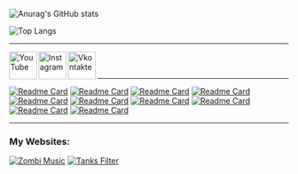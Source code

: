 ![Anurag's GitHub stats](https://github-readme-stats-git-masterrstaa-rickstaa.vercel.app/api?username=SuperZombi&show_icons=true&theme=dark&border_radius=15)


![Top Langs](https://github-readme-stats-git-masterrstaa-rickstaa.vercel.app/api/top-langs/?username=SuperZombi&theme=dark&border_radius=15)

<hr>

[<img align="left" alt="YouTube" height="50px" src="https://cdn.cdnlogo.com/logos/y/57/youtube-icon.svg" />][youtube]
[<img align="left" alt="Instagram" height="50px" src="https://cdn.cdnlogo.com/logos/i/4/instagram.svg" />][instagram]
[<img align="left" alt="Vkontakte" height="50px" src="https://upload.wikimedia.org/wikipedia/commons/2/21/VK.com-logo.svg" />][vkontakte]

<br/>
<br/>
<hr>



[![Readme Card](https://github-readme-stats-git-masterrstaa-rickstaa.vercel.app/api/pin/?username=SuperZombi&repo=Telegram_Cloud&theme=dark&border_radius=15)](https://github.com/SuperZombi/Telegram_Cloud)
[![Readme Card](https://github-readme-stats-git-masterrstaa-rickstaa.vercel.app/api/pin/?username=SuperZombi&repo=Google-Meet-Helper&theme=dark&border_radius=15)](https://github.com/SuperZombi/Google-Meet-Helper)
[![Readme Card](https://github-readme-stats-git-masterrstaa-rickstaa.vercel.app/api/pin/?username=SuperZombi&repo=HDrezka-Helper&theme=dark&border_radius=15)](https://github.com/SuperZombi/HDrezka-Helper)
[![Readme Card](https://github-readme-stats-git-masterrstaa-rickstaa.vercel.app/api/pin/?username=SuperZombi&repo=Picture-in-Picture-for-Youtube&theme=dark&border_radius=15)](https://github.com/SuperZombi/Picture-in-Picture-for-Youtube)
[![Readme Card](https://github-readme-stats-git-masterrstaa-rickstaa.vercel.app/api/pin/?username=SuperZombi&repo=GICutscenesUI&theme=dark&border_radius=15)](https://github.com/SuperZombi/GICutscenesUI)
[![Readme Card](https://github-readme-stats-git-masterrstaa-rickstaa.vercel.app/api/pin/?username=SuperZombi&repo=genshin-resin-api&theme=dark&border_radius=15)](https://github.com/SuperZombi/genshin-resin-api)
[![Readme Card](https://github-readme-stats-git-masterrstaa-rickstaa.vercel.app/api/pin/?username=SuperZombi&repo=Notification_JS&theme=dark&border_radius=15)](https://github.com/SuperZombi/Notification_JS)
[![Readme Card](https://github-readme-stats-git-masterrstaa-rickstaa.vercel.app/api/pin/?username=SuperZombi&repo=SwipeMenu_JS&theme=dark&border_radius=15)](https://github.com/SuperZombi/SwipeMenu_JS)
[![Readme Card](https://github-readme-stats-git-masterrstaa-rickstaa.vercel.app/api/pin/?username=SuperZombi&repo=Pypi-uploader&theme=dark&border_radius=15)](https://github.com/SuperZombi/Pypi-uploader)
[![Readme Card](https://github-readme-stats-git-masterrstaa-rickstaa.vercel.app/api/pin/?username=SuperZombi&repo=soundpad-online&theme=dark&border_radius=15)](https://github.com/SuperZombi/soundpad-online)

<hr>

### My Websites:

[![Zombi Music](https://shields.io/badge/Zombi_Music-darkgreen)](https://music.superzombi.repl.co/)
[![Tanks Filter](https://shields.io/badge/Tanks_Filter-grey)](https://tanks-filter.superzombi.repl.co/)


[youtube]: https://www.youtube.com/c/SuperZombi
[instagram]: https://www.instagram.com/super_zombi_yt/
[vkontakte]: https://vk.com/super_zombi
